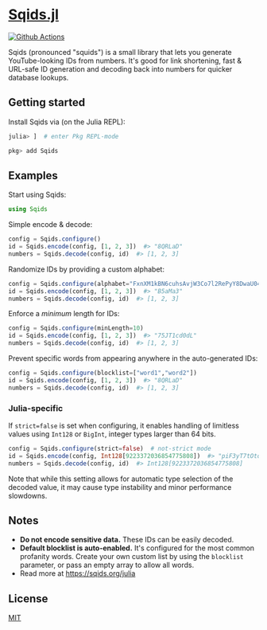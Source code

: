 # [Sqids.jl](https://sqids.org/julia)

[![Github Actions](https://img.shields.io/github/actions/workflow/status/sqids/sqids-julia/CI.yml)](https://github.com/sqids/sqids-julia/actions)

Sqids (pronounced "squids") is a small library that lets you generate YouTube-looking IDs from numbers. It's good for link shortening, fast & URL-safe ID generation and decoding back into numbers for quicker database lookups.

## Getting started

Install Sqids via (on the Julia REPL):

```julia
julia> ]  # enter Pkg REPL-mode

pkg> add Sqids
```

## Examples

Start using Sqids:

```julia
using Sqids
```

Simple encode & decode:

```julia
config = Sqids.configure()
id = Sqids.encode(config, [1, 2, 3])  #> "8QRLaD"
numbers = Sqids.decode(config, id)  #> [1, 2, 3]
```

Randomize IDs by providing a custom alphabet:

```julia
config = Sqids.configure(alphabet="FxnXM1kBN6cuhsAvjW3Co7l2RePyY8DwaU04Tzt9fHQrqSVKdpimLGIJOgb5ZE")
id = Sqids.encode(config, [1, 2, 3])  #> "B5aMa3"
numbers = Sqids.decode(config, id)  #> [1, 2, 3]
```

Enforce a *minimum* length for IDs:

```julia
config = Sqids.configure(minLength=10)
id = Sqids.encode(config, [1, 2, 3])  #> "75JT1cd0dL"
numbers = Sqids.decode(config, id)  #> [1, 2, 3]
```

Prevent specific words from appearing anywhere in the auto-generated IDs:

```julia
config = Sqids.configure(blocklist=["word1","word2"])
id = Sqids.encode(config, [1, 2, 3])  #> "8QRLaD"
numbers = Sqids.decode(config, id)  #> [1, 2, 3]
```

### Julia-specific

If `strict=false` is set when configuring, it enables handling of limitless values using `Int128` or `BigInt`, integer types larger than 64 bits.

```julia
config = Sqids.configure(strict=false)  # not-strict mode
id = Sqids.encode(config, Int128[9223372036854775808])  #> "piF3yT7tOtoO"
numbers = Sqids.decode(config, id)  #> Int128[9223372036854775808]
```

Note that while this setting allows for automatic type selection of the decoded value, it may cause type instability and minor performance slowdowns.

## Notes

- **Do not encode sensitive data.** These IDs can be easily decoded.
- **Default blocklist is auto-enabled.** It's configured for the most common profanity words. Create your own custom list by using the `blocklist` parameter, or pass an empty array to allow all words.
- Read more at <https://sqids.org/julia>

## License

[MIT](LICENSE)
